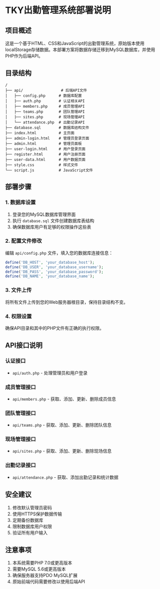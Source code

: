 # TKY出勤管理系统部署说明

## 项目概述
这是一个基于HTML、CSS和JavaScript的出勤管理系统，原始版本使用localStorage存储数据。本部署方案将数据存储迁移到MySQL数据库，并使用PHP作为后端API。

## 目录结构
```
/
├── api/                 # 后端API文件
│   ├── config.php      # 数据库配置
│   ├── auth.php        # 认证相关API
│   ├── members.php     # 成员管理API
│   ├── teams.php       # 团队管理API
│   ├── sites.php       # 现场管理API
│   └── attendance.php  # 出勤记录API
├── database.sql        # 数据库结构文件
├── index.html          # 主页面
├── admin-login.html    # 管理员登录页面
├── admin.html          # 管理员面板
├── user-login.html     # 用户登录页面
├── register.html       # 用户注册页面
├── user-data.html      # 用户数据页面
├── style.css           # 样式文件
└── script.js           # JavaScript文件
```

## 部署步骤

### 1. 数据库设置
1. 登录您的MySQL数据库管理界面
2. 执行 `database.sql` 文件创建数据库表结构
3. 确保数据库用户有足够的权限操作这些表

### 2. 配置文件修改
编辑 `api/config.php` 文件，填入您的数据库连接信息：
```php
define('DB_HOST', 'your_database_host');
define('DB_USER', 'your_database_username');
define('DB_PASS', 'your_database_password');
define('DB_NAME', 'your_database_name');
```

### 3. 文件上传
将所有文件上传到您的Web服务器根目录，保持目录结构不变。

### 4. 权限设置
确保API目录和其中的PHP文件有正确的执行权限。

## API接口说明

### 认证接口
- `api/auth.php` - 处理管理员和用户登录

### 成员管理接口
- `api/members.php` - 获取、添加、更新、删除成员信息

### 团队管理接口
- `api/teams.php` - 获取、添加、更新、删除团队信息

### 现场管理接口
- `api/sites.php` - 获取、添加、更新、删除现场信息

### 出勤记录接口
- `api/attendance.php` - 获取、添加出勤记录和统计数据

## 安全建议

1. 修改默认管理员密码
2. 使用HTTPS保护数据传输
3. 定期备份数据库
4. 限制数据库用户权限
5. 验证所有用户输入

## 注意事项

1. 本系统需要PHP 7.0或更高版本
2. 需要MySQL 5.6或更高版本
3. 确保服务器支持PDO MySQL扩展
4. 原始前端代码需要修改以使用后端API